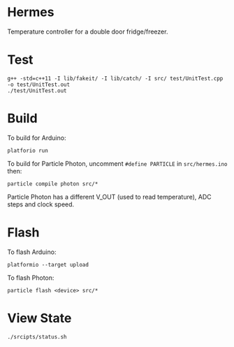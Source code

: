 Hermes
======

Temperature controller for a double door fridge/freezer.

# Test


```
g++ -std=c++11 -I lib/fakeit/ -I lib/catch/ -I src/ test/UnitTest.cpp -o test/UnitTest.out
./test/UnitTest.out
```

# Build

To build for Arduino:


```
platforio run
```


To build for Particle Photon, uncomment `#define PARTICLE` in `src/hermes.ino` then:


```
particle compile photon src/*
```

Particle Photon has a different V_OUT (used to read temperature), ADC steps and clock speed. 

# Flash

To flash Arduino:


```
platformio --target upload
```


To flash Photon:


```
particle flash <device> src/*
```

# View State


```
./srcipts/status.sh
```
